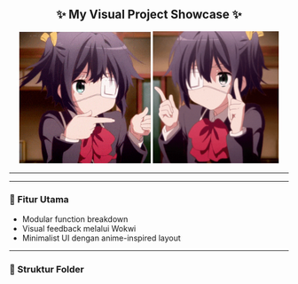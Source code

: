 <h2 align="center">✨ My Visual Project Showcase ✨</h2>

<p align="center">
  <img src="Animated GIF.gif" width="47%" alt="GIF 1">
  <img src="chuunibyou demo koi ga shitai manga GIF.gif" width="45%" alt="GIF 2">
</p>

---


---

### 🔧 Fitur Utama
- Modular function breakdown
- Visual feedback melalui Wokwi
- Minimalist UI dengan anime-inspired layout

---

### 📁 Struktur Folder
